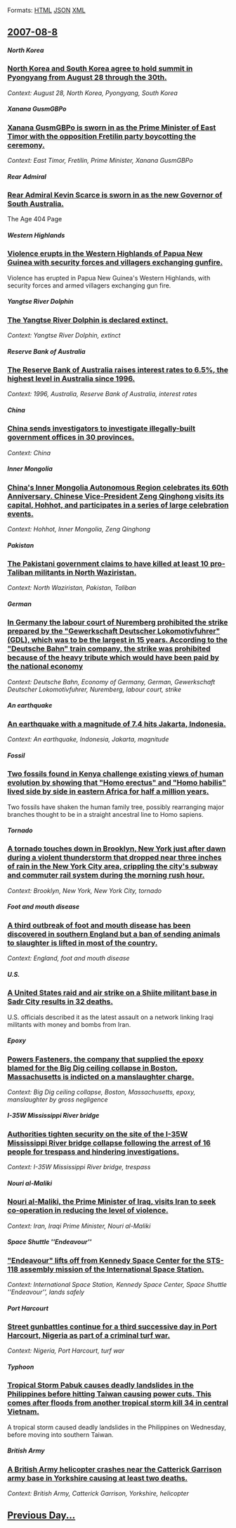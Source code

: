 
Formats: [HTML](2007/08/8/index.html)  [JSON](2007/08/8/index.json)  [XML](2007/08/8/index.xml)  

## [2007-08-8](/news/2007/08/8/index.md)

##### North Korea
### [ North Korea and South Korea agree to hold summit in Pyongyang from August 28 through the 30th. ](/news/2007/08/8/north-korea-and-south-korea-agree-to-hold-summit-in-pyongyang-from-august-28-through-the-30th.md)
_Context: August 28, North Korea, Pyongyang, South Korea_

##### Xanana GusmGBPo
### [ Xanana GusmGBPo is sworn in as the Prime Minister of East Timor with the opposition Fretilin party boycotting the ceremony. ](/news/2007/08/8/xanana-gusmagbpo-is-sworn-in-as-the-prime-minister-of-east-timor-with-the-opposition-fretilin-party-boycotting-the-ceremony.md)
_Context: East Timor, Fretilin, Prime Minister, Xanana GusmGBPo_

##### Rear Admiral
### [ Rear Admiral Kevin Scarce is sworn in as the new Governor of South Australia. ](/news/2007/08/8/rear-admiral-kevin-scarce-is-sworn-in-as-the-new-governor-of-south-australia.md)
The Age 404 Page

##### Western Highlands
### [ Violence erupts in the Western Highlands of Papua New Guinea with security forces and villagers exchanging gunfire. ](/news/2007/08/8/violence-erupts-in-the-western-highlands-of-papua-new-guinea-with-security-forces-and-villagers-exchanging-gunfire.md)
Violence has erupted in Papua New Guinea&#039;s Western Highlands, with security forces and armed villagers exchanging gun fire.

##### Yangtse River Dolphin
### [ The Yangtse River Dolphin is declared extinct. ](/news/2007/08/8/the-yangtse-river-dolphin-is-declared-extinct.md)
_Context: Yangtse River Dolphin, extinct_

##### Reserve Bank of Australia
### [ The Reserve Bank of Australia raises interest rates to 6.5%, the highest level in Australia since 1996. ](/news/2007/08/8/the-reserve-bank-of-australia-raises-interest-rates-to-6-5-the-highest-level-in-australia-since-1996.md)
_Context: 1996, Australia, Reserve Bank of Australia, interest rates_

##### China
### [ China sends investigators to investigate illegally-built government offices in 30 provinces. ](/news/2007/08/8/china-sends-investigators-to-investigate-illegally-built-government-offices-in-30-provinces.md)
_Context: China_

##### Inner Mongolia
### [ China's Inner Mongolia Autonomous Region celebrates its 60th Anniversary. Chinese Vice-President Zeng Qinghong visits its capital, Hohhot, and participates in a series of large celebration events. ](/news/2007/08/8/china-s-inner-mongolia-autonomous-region-celebrates-its-60th-anniversary-chinese-vice-president-zeng-qinghong-visits-its-capital-hohhot.md)
_Context: Hohhot, Inner Mongolia, Zeng Qinghong_

##### Pakistan
### [ The Pakistani government claims to have killed at least 10 pro-Taliban militants in North Waziristan. ](/news/2007/08/8/the-pakistani-government-claims-to-have-killed-at-least-10-pro-taliban-militants-in-north-waziristan.md)
_Context: North Waziristan, Pakistan, Taliban_

##### German
### [ In Germany the labour court of Nuremberg prohibited the strike prepared by the "Gewerkschaft Deutscher Lokomotivfuhrer" (GDL), which was to be the largest in 15 years. According to the "Deutsche Bahn" train company, the strike was prohibited because of the heavy tribute which would have been paid by the national economy ](/news/2007/08/8/in-germany-the-labour-court-of-nuremberg-prohibited-the-strike-prepared-by-the-gewerkschaft-deutscher-lokomotivfa1-4hrer-gdl-which-was-t.md)
_Context: Deutsche Bahn, Economy of Germany, German, Gewerkschaft Deutscher Lokomotivfuhrer, Nuremberg, labour court, strike_

##### An earthquake
### [ An earthquake with a magnitude of 7.4 hits Jakarta, Indonesia. ](/news/2007/08/8/an-earthquake-with-a-magnitude-of-7-4-hits-jakarta-indonesia.md)
_Context: An earthquake, Indonesia, Jakarta, magnitude_

##### Fossil
### [ Two fossils found in Kenya challenge existing views of human evolution by showing that "Homo erectus" and "Homo habilis" lived side by side in eastern Africa for half a million years. ](/news/2007/08/8/two-fossils-found-in-kenya-challenge-existing-views-of-human-evolution-by-showing-that-homo-erectus-and-homo-habilis-lived-side-by-side.md)
Two fossils have shaken the human family tree, possibly rearranging major branches thought to be in a straight ancestral line to Homo sapiens.

##### Tornado
### [ A tornado touches down in Brooklyn, New York just after dawn during a violent thunderstorm that dropped near three inches of rain in the New York City area, crippling the city's subway and commuter rail system during the morning rush hour. ](/news/2007/08/8/a-tornado-touches-down-in-brooklyn-new-york-just-after-dawn-during-a-violent-thunderstorm-that-dropped-near-three-inches-of-rain-in-the-ne.md)
_Context: Brooklyn, New York, New York City, tornado_

##### Foot and mouth disease
### [ A third outbreak of foot and mouth disease has been discovered in southern England but a ban of sending animals to slaughter is lifted in most of the country. ](/news/2007/08/8/a-third-outbreak-of-foot-and-mouth-disease-has-been-discovered-in-southern-england-but-a-ban-of-sending-animals-to-slaughter-is-lifted-in-m.md)
_Context: England, foot and mouth disease_

##### U.S.
### [ A United States raid and air strike on a Shiite militant base in Sadr City results in 32 deaths. ](/news/2007/08/8/a-united-states-raid-and-air-strike-on-a-shiite-militant-base-in-sadr-city-results-in-32-deaths.md)
U.S. officials described it as the latest assault on a network linking Iraqi militants with money and bombs from Iran.

##### Epoxy
### [ Powers Fasteners, the company that supplied the epoxy blamed for the Big Dig ceiling collapse in Boston, Massachusetts is indicted on a manslaughter charge. ](/news/2007/08/8/powers-fasteners-the-company-that-supplied-the-epoxy-blamed-for-the-big-dig-ceiling-collapse-in-boston-massachusetts-is-indicted-on-a-man.md)
_Context: Big Dig ceiling collapse, Boston, Massachusetts, epoxy, manslaughter by gross negligence_

##### I-35W Mississippi River bridge
### [ Authorities tighten security on the site of the I-35W Mississippi River bridge collapse following the arrest of 16 people for trespass and hindering investigations. ](/news/2007/08/8/authorities-tighten-security-on-the-site-of-the-i-35w-mississippi-river-bridge-collapse-following-the-arrest-of-16-people-for-trespass-and.md)
_Context: I-35W Mississippi River bridge, trespass_

##### Nouri al-Maliki
### [ Nouri al-Maliki, the Prime Minister of Iraq, visits Iran to seek co-operation in reducing the level of violence. ](/news/2007/08/8/nouri-al-maliki-the-prime-minister-of-iraq-visits-iran-to-seek-co-operation-in-reducing-the-level-of-violence.md)
_Context: Iran, Iraqi Prime Minister, Nouri al-Maliki_

##### Space Shuttle ''Endeavour''
### [ "Endeavour" lifts off from Kennedy Space Center for the STS-118 assembly mission of the International Space Station. ](/news/2007/08/8/endeavour-lifts-off-from-kennedy-space-center-for-the-sts-118-assembly-mission-of-the-international-space-station.md)
_Context: International Space Station, Kennedy Space Center, Space Shuttle ''Endeavour'', lands safely_

##### Port Harcourt
### [ Street gunbattles continue for a third successive day in Port Harcourt, Nigeria as part of a criminal turf war. ](/news/2007/08/8/street-gunbattles-continue-for-a-third-successive-day-in-port-harcourt-nigeria-as-part-of-a-criminal-turf-war.md)
_Context: Nigeria, Port Harcourt, turf war_

##### Typhoon
### [ Tropical Storm Pabuk causes deadly landslides in the Philippines before hitting Taiwan causing power cuts. This comes after floods from another tropical storm kill 34 in central Vietnam. ](/news/2007/08/8/tropical-storm-pabuk-causes-deadly-landslides-in-the-philippines-before-hitting-taiwan-causing-power-cuts-this-comes-after-floods-from-ano.md)
A tropical storm caused deadly landslides in the Philippines on Wednesday, before moving into southern Taiwan.

##### British Army
### [ A British Army helicopter crashes near the Catterick Garrison army base in Yorkshire causing at least two deaths. ](/news/2007/08/8/a-british-army-helicopter-crashes-near-the-catterick-garrison-army-base-in-yorkshire-causing-at-least-two-deaths.md)
_Context: British Army, Catterick Garrison, Yorkshire, helicopter_

## [Previous Day...](/news/2007/08/7/index.md)

